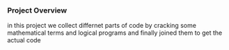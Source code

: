 ### Project Overview

 in this  project we collect differnet parts of code by cracking some mathematical terms and logical programs and finally joined them to get the actual code 


